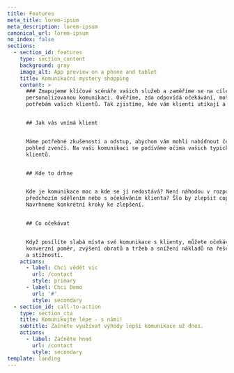 ```yaml
---
title: Features
meta_title: lorem-ipsum
meta_description: lorem-ipsum
canonical_url: lorem-ipsum
no_index: false
sections:
  - section_id: features
    type: section_content
    background: gray
    image_alt: App preview on a phone and tablet
    title: Komunikační mystery shopping
    content: >
      ### Zmapujeme klíčové scénáře vašich služeb a zaměříme se na cílenou,
      personalizovanou komunikaci. Ověříme, zda odpovídá očekávání, motivaci a
      potřebám vašich klientů. Tak zjistíme, kde vám klienti utíkají a proč.


      ## Jak vás vnímá klient


      Máme potřebné zkušenosti a odstup, abychom vám mohli nabídnout čerstvý
      pohled zvenčí. Na vaši komunikaci se podíváme očima vašich typických
      klientů.


      ## Kde to drhne


      Kde je komunikace moc a kde se jí nedostává? Není náhodou v rozporu s
      předchozím sdělením nebo s očekáváním klienta? Šlo by zlepšit copy?
      Navrhneme konkrétní kroky ke zlepšení.


      ## Co očekávat


      Když posílíte slabá místa své komunikace s klienty, můžete očekávat lepší
      konverzní poměr, zvýšení obratů a tržeb a snížení nákladů na řešení dotazů
      a stížností.
    actions:
      - label: Chci vědět víc
        url: /contact
        style: primary
      - label: Chci Demo
        url: '#'
        style: secondary
  - section_id: call-to-action
    type: section_cta
    title: Komunikujte lépe - s námi!
    subtitle: Začněte využívat výhody lepší komunikace už dnes.
    actions:
      - label: Začněte hned
        url: /contact
        style: secondary
template: landing
---
```

